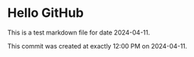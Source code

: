 # Hello GitHub
This is a test markdown file for date 2024-04-11.

This commit was created at exactly 12:00 PM on 2024-04-11.
